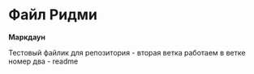 # Файл Ридми

**Маркдаун**

Тестовый файлик для репозитория - вторая ветка
работаем в ветке номер два - readme
